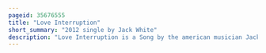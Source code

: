 ```yaml
---
pageid: 35676555
title: "Love Interruption"
short_summary: "2012 single by Jack White"
description: "Love Interruption is a Song by the american musician Jack white. It was released as the Lead single from his Debut Solo Studio Album Blunderbuss by Columbia Records xl Recordings and third Man Records. The Song was made available for digital Download on january 31 2012 and on february 7 2012 as a 7-inch Vinyl single. White wrote and produced the Song as a Americana Song and Blues ballad with Lyrics that explore love using violent Imagery. It features Vocals from White and Ruby Amanfu, and its Instrumentation includes the Bass Clarinet, the Wurlitzer electric Piano, and the acoustic Guitar. The Song received positive Reviews from Critics who contrasted it with musical Elements prominent in white's earlier musical Projects especially the white Stripes. Love Interruption was the first single released by white Stripes after a white Stripes Dissolution and reached Record Charts in multiple Countries."
---
```

